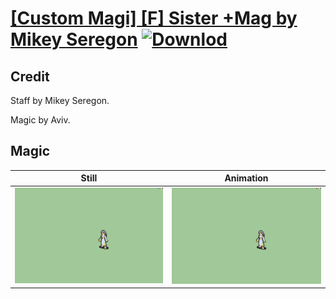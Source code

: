 # [\[Custom Magi\] \[F\] Sister +Mag by Mikey Seregon](./) [![Downlod](https://img.shields.io/badge/Download--red?style=social&logo=github)](https://minhaskamal.github.io/DownGit/#/home?url=https://github.com/Klokinator/FE-Repo/tree/main/Battle%20Animations%2FMagi%20-%20Special%2F%5BCustom%20Magi%5D%20%5BF%5D%20Sister%20%2BMag%20by%20Mikey%20Seregon%2F6.%20Magic)

## Credit

Staff by Mikey Seregon. 

Magic by Aviv.

## Magic

| Still | Animation |
| :---: | :-------: |
| ![Magic still](./Magic_000.png) | ![Magic animation](./Magic.gif) |
